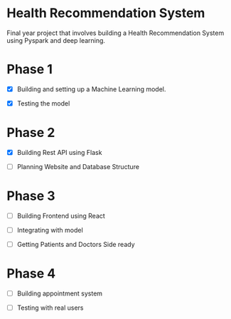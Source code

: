 # Health Recommendation System
Final year project that involves building a Health Recommendation System using Pyspark and deep learning.

# Phase 1
- [X] Building and setting up a Machine Learning model.

- [X] Testing the model

# Phase 2
- [X] Building Rest API using Flask

- [ ] Planning Website and Database Structure

# Phase 3
- [ ] Building Frontend using React

- [ ] Integrating with model

- [ ] Getting Patients and Doctors Side ready

# Phase 4
- [ ] Building appointment system

- [ ] Testing with real users
